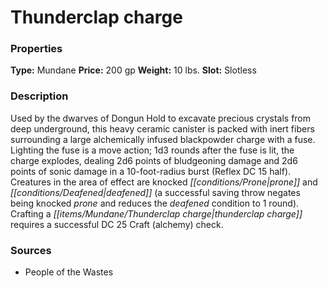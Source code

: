 ﻿---
Title: "Thunderclap charge"
Type: "Mundane"
Price: "200 gp"
Weight: "10 lbs."
Slot: "Slotless"
Description: |
  "Used by the dwarves of Dongun Hold to excavate precious crystals from deep underground, this heavy ceramic canister is packed with inert fibers surrounding a large alchemically infused blackpowder charge with a fuse. Lighting the fuse is a move action; 1d3 rounds after the fuse is lit, the charge explodes, dealing 2d6 points of bludgeoning damage and 2d6 points of sonic damage in a 10-foot-radius burst (Reflex DC 15 half). Creatures in the area of effect are knocked prone and deafened (a successful saving throw negates being knocked prone and reduces the deafened condition to 1 round). Crafting a thunderclap charge requires a successful DC 25 Craft (alchemy) check."
Sources: "['People of the Wastes']"
---

# Thunderclap charge

### Properties

**Type:** Mundane **Price:** 200 gp **Weight:** 10 lbs. **Slot:** Slotless

### Description

Used by the dwarves of Dongun Hold to excavate precious crystals from deep underground, this heavy ceramic canister is packed with inert fibers surrounding a large alchemically infused blackpowder charge with a fuse. Lighting the fuse is a move action; 1d3 rounds after the fuse is lit, the charge explodes, dealing 2d6 points of bludgeoning damage and 2d6 points of sonic damage in a 10-foot-radius burst (Reflex DC 15 half). Creatures in the area of effect are knocked _[[conditions/Prone|prone]]_ and _[[conditions/Deafened|deafened]]_ (a successful saving throw negates being knocked _prone_ and reduces the _deafened_ condition to 1 round). Crafting a _[[items/Mundane/Thunderclap charge|thunderclap charge]]_ requires a successful DC 25 Craft (alchemy) check.

### Sources

* People of the Wastes